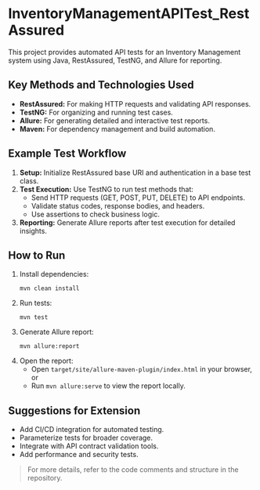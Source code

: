 # InventoryManagementAPITest_RestAssured

This project provides automated API tests for an Inventory Management system using Java, RestAssured, TestNG, and Allure for reporting.

## Key Methods and Technologies Used

- **RestAssured:** For making HTTP requests and validating API responses.
- **TestNG:** For organizing and running test cases.
- **Allure:** For generating detailed and interactive test reports.
- **Maven:** For dependency management and build automation.

## Example Test Workflow

1. **Setup:** Initialize RestAssured base URI and authentication in a base test class.
2. **Test Execution:** Use TestNG to run test methods that:
   - Send HTTP requests (GET, POST, PUT, DELETE) to API endpoints.
   - Validate status codes, response bodies, and headers.
   - Use assertions to check business logic.
3. **Reporting:** Generate Allure reports after test execution for detailed insights.

## How to Run

1. Install dependencies:
   ```
   mvn clean install
   ```
2. Run tests:
   ```
   mvn test
   ```
3. Generate Allure report:
   ```
   mvn allure:report
   ```
4. Open the report:
   - Open `target/site/allure-maven-plugin/index.html` in your browser, or
   - Run `mvn allure:serve` to view the report locally.

## Suggestions for Extension

- Add CI/CD integration for automated testing.
- Parameterize tests for broader coverage.
- Integrate with API contract validation tools.
- Add performance and security tests.

> For more details, refer to the code comments and structure in the repository.
```
````

</file>